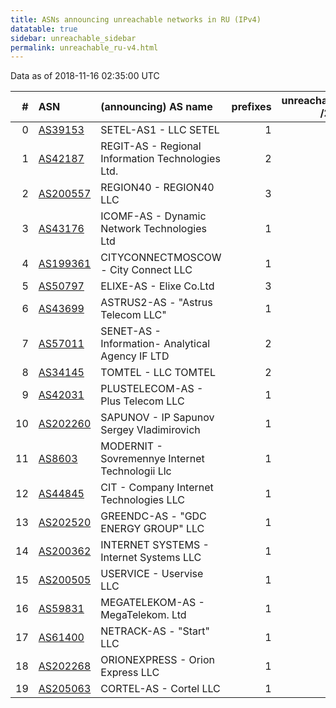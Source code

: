 ```yaml
---
title: ASNs announcing unreachable networks in RU (IPv4)
datatable: true
sidebar: unreachable_sidebar
permalink: unreachable_ru-v4.html
---
```


Data as of 2018-11-16 02:35:00 UTC


<div class="datatable-begin"></div>

|   # | ASN                                      | (announcing) AS name                              |   prefixes |   unreachable /24s |
|----:|:-----------------------------------------|:--------------------------------------------------|-----------:|-------------------:|
|   0 | [AS39153](unreachable_AS39153-v4.html)   | SETEL-AS1 - LLC SETEL                             |          1 |                 16 |
|   1 | [AS42187](unreachable_AS42187-v4.html)   | REGIT-AS - Regional Information Technologies Ltd. |          2 |                  5 |
|   2 | [AS200557](unreachable_AS200557-v4.html) | REGION40 - REGION40 LLC                           |          3 |                  4 |
|   3 | [AS43176](unreachable_AS43176-v4.html)   | ICOMF-AS - Dynamic Network Technologies Ltd       |          1 |                  4 |
|   4 | [AS199361](unreachable_AS199361-v4.html) | CITYCONNECTMOSCOW - City Connect LLC              |          1 |                  4 |
|   5 | [AS50797](unreachable_AS50797-v4.html)   | ELIXE-AS - Elixe Co.Ltd                           |          3 |                  4 |
|   6 | [AS43699](unreachable_AS43699-v4.html)   | ASTRUS2-AS - "Astrus Telecom LLC"                 |          1 |                  4 |
|   7 | [AS57011](unreachable_AS57011-v4.html)   | SENET-AS - Information- Analytical Agency IF LTD  |          2 |                  2 |
|   8 | [AS34145](unreachable_AS34145-v4.html)   | TOMTEL - LLC TOMTEL                               |          2 |                  2 |
|   9 | [AS42031](unreachable_AS42031-v4.html)   | PLUSTELECOM-AS - Plus Telecom LLC                 |          1 |                  2 |
|  10 | [AS202260](unreachable_AS202260-v4.html) | SAPUNOV - IP Sapunov Sergey Vladimirovich         |          1 |                  1 |
|  11 | [AS8603](unreachable_AS8603-v4.html)     | MODERNIT - Sovremennye Internet Technologii Llc   |          1 |                  1 |
|  12 | [AS44845](unreachable_AS44845-v4.html)   | CIT - Company Internet Technologies LLC           |          1 |                  1 |
|  13 | [AS202520](unreachable_AS202520-v4.html) | GREENDC-AS - "GDC ENERGY GROUP" LLC               |          1 |                  1 |
|  14 | [AS200362](unreachable_AS200362-v4.html) | INTERNET SYSTEMS - Internet Systems LLC           |          1 |                  1 |
|  15 | [AS200505](unreachable_AS200505-v4.html) | USERVICE - Uservise LLC                           |          1 |                  1 |
|  16 | [AS59831](unreachable_AS59831-v4.html)   | MEGATELEKOM-AS - MegaTelekom. Ltd                 |          1 |                  1 |
|  17 | [AS61400](unreachable_AS61400-v4.html)   | NETRACK-AS - "Start" LLC                          |          1 |                  1 |
|  18 | [AS202268](unreachable_AS202268-v4.html) | ORIONEXPRESS - Orion Express LLC                  |          1 |                  1 |
|  19 | [AS205063](unreachable_AS205063-v4.html) | CORTEL-AS - Cortel LLC                            |          1 |                  1 |

<div class="datatable-end"></div>